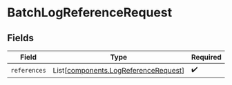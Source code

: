 # BatchLogReferenceRequest


## Fields

| Field                                                                                  | Type                                                                                   | Required                                                                               | Description                                                                            |
| -------------------------------------------------------------------------------------- | -------------------------------------------------------------------------------------- | -------------------------------------------------------------------------------------- | -------------------------------------------------------------------------------------- |
| `references`                                                                           | List[[components.LogReferenceRequest](../../models/components/logreferencerequest.md)] | :heavy_check_mark:                                                                     | N/A                                                                                    |